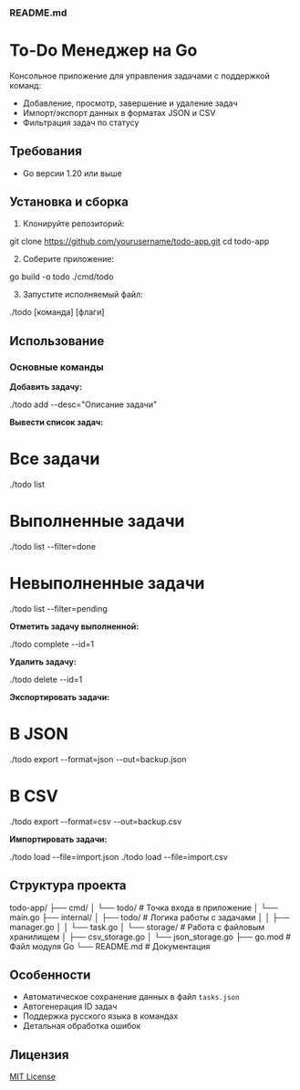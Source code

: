 ### README.md

# To-Do Менеджер на Go

Консольное приложение для управления задачами с поддержкой команд:
- Добавление, просмотр, завершение и удаление задач
- Импорт/экспорт данных в форматах JSON и CSV
- Фильтрация задач по статусу

## Требования
- Go версии 1.20 или выше

## Установка и сборка
1. Клонируйте репозиторий:

git clone https://github.com/yourusername/todo-app.git
cd todo-app


2. Соберите приложение:

go build -o todo ./cmd/todo


3. Запустите исполняемый файл:

./todo [команда] [флаги]


## Использование

### Основные команды

**Добавить задачу:**

./todo add --desc="Описание задачи"


**Вывести список задач:**

# Все задачи
./todo list

# Выполненные задачи
./todo list --filter=done

# Невыполненные задачи
./todo list --filter=pending


**Отметить задачу выполненной:**

./todo complete --id=1


**Удалить задачу:**

./todo delete --id=1


**Экспортировать задачи:**

# В JSON
./todo export --format=json --out=backup.json

# В CSV
./todo export --format=csv --out=backup.csv


**Импортировать задачи:**

./todo load --file=import.json
./todo load --file=import.csv


## Структура проекта

todo-app/
├── cmd/
│   └── todo/             # Точка входа в приложение
│       └── main.go
├── internal/
│   ├── todo/             # Логика работы с задачами
│   │   ├── manager.go
│   │   └── task.go
│   └── storage/          # Работа с файловым хранилищем
│       ├── csv_storage.go
│       └── json_storage.go
├── go.mod                # Файл модуля Go
└── README.md             # Документация


## Особенности
- Автоматическое сохранение данных в файл `tasks.json`
- Автогенерация ID задач
- Поддержка русского языка в командах
- Детальная обработка ошибок

## Лицензия
[MIT License](LICENSE)